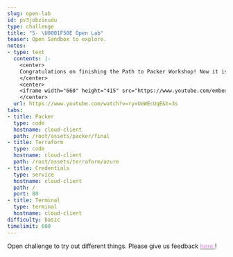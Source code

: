 ```yaml
---
slug: open-lab
id: pv3jobzinudu
type: challenge
title: "5- \U0001F50E Open Lab"
teaser: Open Sandbox to explore.
notes:
- type: text
  contents: |-
    <center>
    Congratulations on finishing the Path to Packer Workshop! Now it is time to celebrate.
    </center>
    <center>
    <iframe width="660" height="415" src="https://www.youtube.com/embed/ryxUeWEcUqE?clip=UgkxplA46VH2lOcRVuUvZwo6IyFCT1iW2q3A&amp;clipt=ELW2ChjNqws" title="YouTube video player" frameborder="0" allow="accelerometer; autoplay; clipboard-write; encrypted-media; gyroscope; picture-in-picture" allowfullscreen></iframe>
    </center>
  url: https://www.youtube.com/watch?v=ryxUeWEcUqE&t=3s
tabs:
- title: Packer
  type: code
  hostname: cloud-client
  path: /root/assets/packer/final
- title: Terraform
  type: code
  hostname: cloud-client
  path: /root/assets/terraform/azure
- title: Credentials
  type: service
  hostname: cloud-client
  path: /
  port: 80
- title: Terminal
  type: terminal
  hostname: cloud-client
difficulty: basic
timelimit: 600
---
```

<p>Open challenge to try out different things.
Please give us feedback <a href="https://forms.gle/6JJjk4M38ZFY1XdRA" target="_blank"> <span style="color:#E6A9EC"><b>here</b></span> </a>!
</p>